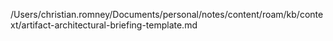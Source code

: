 /Users/christian.romney/Documents/personal/notes/content/roam/kb/context/artifact-architectural-briefing-template.md
